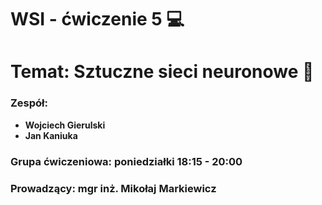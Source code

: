 # WSI - ćwiczenie 5 :computer:    
# Temat: Sztuczne sieci neuronowe :dna:
### Zespół: 
+ **Wojciech Gierulski**
+ **Jan Kaniuka**
### Grupa ćwiczeniowa: poniedziałki 18:15 - 20:00
### Prowadzący: mgr inż. Mikołaj Markiewicz
